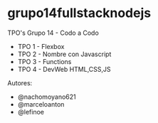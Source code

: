 # grupo14fullstacknodejs

TPO's Grupo 14 - Codo a Codo

- TPO 1 - Flexbox
- TPO 2 - Nombre con Javascript
- TPO 3 - Functions
- TPO 4 - DevWeb HTML,CSS,JS

Autores: 
- @nachomoyano621
- @marceloanton
- @lefinoe
